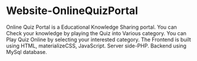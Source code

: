# Website-OnlineQuizPortal
Online Quiz Portal is a Educational Knowledge Sharing portal. You can Check your knowledge by playing the Quiz into Various category. You can Play Quiz Online by selecting your interested category. 
The Frontend is built using HTML, materializeCSS, JavaScript. 
Server side-PHP. 
Backend using MySql database.
